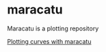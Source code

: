# maracatu
Maracatu is a plotting repository

[Plotting curves with maracatu](https://github.com/diegompin/maracatu/blob/master/Plotting%20Curves.ipynb)
